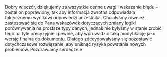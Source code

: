 Dobry wieczór,
dziękujemy za wszystkie cenne uwagi i wskazanie błędu – został on poprawiony, 
tak aby informacja zwrotna odpowiadała faktycznemu wynikowi odpowiedzi uczestnika. 
Chciałyśmy również zastosować się do Pana wskazówek dotyczących zmiany logiki porównywania 
na prostsze typy danych, jednak nie byłyśmy w stanie zrobić tego na tyle precyzyjnie i pewnie, 
aby wprowadzić taką modyfikację jako wersję finalną do dokumentu. Dlatego zdecydowałyśmy się 
pozostawić dotychczasowe rozwiązanie, aby uniknąć ryzyka powstania nowych problemów.
Pozdrawiamy serdecznie 